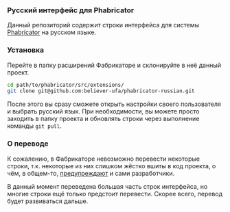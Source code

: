 ### Русский интерфейс для Phabricator

Данный репозиторий содержит строки интерфейса для системы [Phabricator](https://www.phacility.com/) на русском языке.

### Установка

Перейте в папку расширений Фабрикаторе и склонируйте в неё данный проект.

```bash
cd path/to/phabricator/src/extensions/
git clone git@github.com:believer-ufa/phabricator-russian.git
```

После этого вы сразу сможете открыть настройки своего пользователя и выбрать русский язык. При необходимости, вы можете просто заходить в папку
проекта и обновлять строки через выполнение команды `git pull`.

### О переводе

К сожалению, в Фабрикаторе невозможно перевести некоторые строки, т.к. некоторые из них слишком жёстко вшиты в код проекта, о чём, в общем-то,
[предупреждают](https://secure.phabricator.com/book/phabcontrib/article/internationalization/) и сами разработчики.

В данный момент переведена большая часть строк интерфейса, но многие строки ещё только предстоит перевести. Скорее всего, перевод будет развиваться дальше.